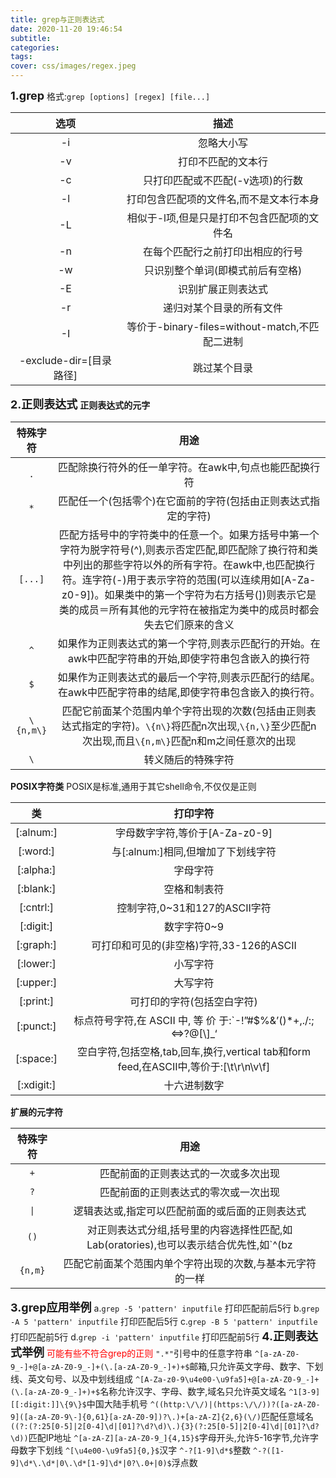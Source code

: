 ```yaml
---
title: grep与正则表达式
date: 2020-11-20 19:46:54
subtitle:
categories:
tags:
cover: css/images/regex.jpeg
---
```

<font size=4>**1.grep**</font>
格式:`grep [options] [regex] [file...]`

|选项|描述|
|:-:|:-:|
|-i|忽略大小写|
|-v|打印不匹配的文本行|
|-c|只打印匹配或不匹配(-v选项)的行数|
|-l|打印包含匹配项的文件名,而不是文本行本身|
|-L|相似于-l项,但是只是打印不包含匹配项的文件名|
|-n|在每个匹配行之前打印出相应的行号|
|-w|只识别整个单词(即模式前后有空格)|
|-E|识别扩展正则表达式|
|-r|递归对某个目录的所有文件|
|-I|等价于-binary-files=without-match,不匹配二进制|
|-exclude-dir=[目录路径]|跳过某个目录|

<font size=4>**2.正则表达式**</font>
**正则表达式的元字**

|特殊字符|用途|
|:-:|:-:|
|`.`|匹配除换行符外的任一单字符。在awk中,句点也能匹配换行符|
|`*`|匹配任一个(包括零个)在它面前的字符(包括由正则表达式指定的字符)|
|`[...]`|匹配方括号中的字符类中的任意一个。如果方括号中第一个字符为脱字符号(^),则表示否定匹配,即匹配除了换行符和类中列出的那些字符以外的所有字符。在awk中,也匹配换行符。连字符(-)用于表示字符的范围(可以连续用如[A-Za-z0-9])。如果类中的第一个字符为右方括号(])则表示它是类的成员＝所有其他的元字符在被指定为类中的成员时都会失去它们原来的含义|
|`^`|如果作为正则表达式的第一个字符,则表示匹配行的开始。在awk中匹配字符串的开始,即使字符串包含嵌入的换行符|
|`$`|如果作为正则表达式的最后一个字符,则表示匹配行的结尾。在awk中匹配字符串的结尾,即使字符串包含嵌入的换行符。|
|`\{n,m\}`|匹配它前面某个范围内单个字符出现的次数(包括由正则表达式指定的字符)。`\{n\}`将匹配n次出现,`\{n,\}`至少匹配n次出现,而且`\{n,m\}`匹配n和m之间任意次的出现|
|`\`|转义随后的特殊字符|

**POSIX字符类**
POSIX是标准,通用于其它shell命令,不仅仅是正则

|类|打印字符|
|:-:|:-:|
|[:alnum:]|字母数字字符,等价于[A-Za-z0-9]|
|[:word:]|与[:alnum:]相同,但增加了下划线字符|
|[:alpha:]|字母字符|
|[:blank:]|空格和制表符|
|[:cntrl:]|控制字符,0~31和127的ASCII字符|
|[:digit:]|数字字符0~9|
|[:graph:]|可打印和可见的(非空格)字符,33-126的ASCII|
|[:lower:]|小写字符|
|[:upper:]|大写字符|
|[:print:]|可打印的字符(包括空白字符)|
|[:punct:]|标点符号字符,在 ASCII 中, 等 价 于:`-!”#$%&’()*+,./:;<=>?@[\\\]_‘| ̃`|
|[:space:]|空白字符,包括空格,tab,回车,换行,vertical tab和form feed,在ASCII中,等价于:[\t\r\n\v\f]|
|[:xdigit:]|十六进制数字|

**扩展的元字符**

|特殊字符|用途|
|:-:|:-:|
|`+`|匹配前面的正则表达式的一次或多次出现|
|`?`|匹配前面的正则表达式的零次或一次出现|
|`\|`|逻辑表达或,指定可以匹配前面的或后面的正则表达式|
|`()`|对正则表达式分组,括号里的内容选择性匹配,如Lab(oratories),也可以表示结合优先性,如`^(bz|gz|zip) 和 ^bz|gz|zip`的区分,前者表示以三者之一开头的,后者表示以bz开头,或包含gz或zip|
|`{n,m}`|匹配它前面某个范围内单个字符出现的次数,与基本元字符的一样|

<font size=4>**3.grep应用举例**</font>
a.`grep -5 'pattern' inputfile` 打印匹配前后5行
b.`grep -A 5 'pattern' inputfile` 打印匹配后5行
c.`grep -B 5 'pattern' inputfile` 打印匹配前5行
d.`grep -i 'pattern' inputfile` 打印匹配前5行
<font size=4>**4.正则表达式举例**</font>
<font color=#FF0000>可能有些不符合grep的正则</font>
`".*"`引号中的任意字符串
`^[a-zA-Z0-9_-]+@[a-zA-Z0-9_-]+(\.[a-zA-Z0-9_-]+)+$`邮箱,只允许英文字母、数字、下划线、英文句号、以及中划线组成
`^[A-Za-z0-9\u4e00-\u9fa5]+@[a-zA-Z0-9_-]+(\.[a-zA-Z0-9_-]+)+$`名称允许汉字、字母、数字,域名只允许英文域名
`^1[3-9][[:digit:]]\{9\}$`中国大陆手机号
`^((http:\/\/)|(https:\/\/))?([a-zA-Z0-9]([a-zA-Z0-9\-]{0,61}[a-zA-Z0-9])?\.)+[a-zA-Z]{2,6}(\/)`匹配任意域名
`((?:(?:25[0-5]|2[0-4]\d|[01]?\d?\d)\.){3}(?:25[0-5]|2[0-4]\d|[01]?\d?\d))`匹配IP地址
`^[a-zA-Z][a-zA-Z0-9_]{4,15}$`字母开头,允许5-16字节,允许字母数字下划线
`^[\u4e00-\u9fa5]{0,}$`汉字
`^-?[1-9]\d*$`整数
`^-?([1-9]\d*\.\d*|0\.\d*[1-9]\d*|0?\.0+|0)$`浮点数


